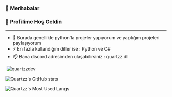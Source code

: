 ### 👋 Merhabalar
### 👋 Profilime Hoş Geldin
------------------------------------------------

- 🔭 Burada genellikle python'la projeler yapıyorum ve yaptığım projeleri paylaşıyorum
- ⚡ En fazla kullandığım diller ise : Python ve C#  
- 📫 Bana discord adresimden ulaşabilirsiniz : quartzz.dll

<p>&nbsp;<img align="center" src="https://github-readme-stats.vercel.app/api?username=quartzzdev&show_icons=true&theme=radical&title_color=ed02da&text_color=08c95c&cache_seconds=1800&locale=en" alt="quartzzdev" /></p>

![Quartzz's GitHub stats](https://github-readme-stats.vercel.app/api?username=QuartzzDev&show_icons=true&theme=radical)

![Quartzz's Most Used Langs](https://github-readme-stats.vercel.app/api/top-langs/?username=QuartzzDev&theme=blue-green)

